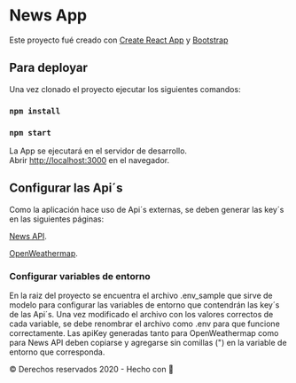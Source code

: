# News App

Este proyecto fué creado con [Create React App](https://github.com/facebook/create-react-app) y [Bootstrap](https://getbootstrap.com/docs/4.4/getting-started/introduction/)

## Para deployar

Una vez clonado el proyecto ejecutar los siguientes comandos:

### `npm install`

### `npm start`

La App se ejecutará en el servidor de desarrollo.\
Abrir [http://localhost:3000](http://localhost:3000) en el navegador.

## Configurar las Api´s

Como la aplicación hace uso de Api´s externas, se deben generar las key´s en las siguientes páginas:

[News API](https://newsapi.org/).

[OpenWeathermap](https://openweathermap.org/).

### Configurar variables de entorno

En la raiz del proyecto se encuentra el archivo .env_sample que sirve de modelo para configurar las variables de entorno que contendrán las key´s de las Api´s.
Una vez modificado el archivo con los valores correctos de cada variable, se debe renombrar el archivo como .env para que funcione correctamente.
Las apiKey generadas tanto para OpenWeathermap como para News API deben copiarse y agregarse sin comillas (") en la variable de entorno que corresponda.

&copy; Derechos reservados 2020 - Hecho con 💙
